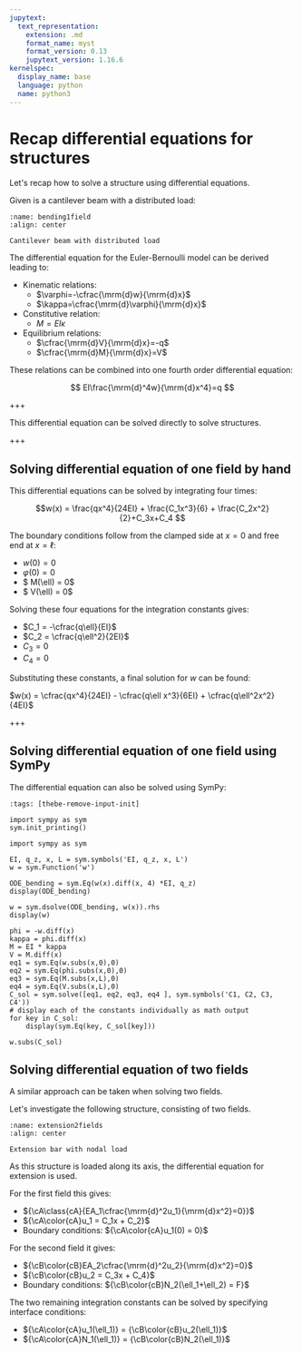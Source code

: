 ```yaml
---
jupytext:
  text_representation:
    extension: .md
    format_name: myst
    format_version: 0.13
    jupytext_version: 1.16.6
kernelspec:
  display_name: base
  language: python
  name: python3
---
```


# Recap differential equations for structures

Let's recap how to solve a structure using differential equations.

Given is a cantilever beam with a distributed load:

```{figure} bending1field.svg
:name: bending1field
:align: center

Cantilever beam with distributed load
```

The differential equation for the Euler-Bernoulli model can be derived leading to:
- Kinematic relations:
  - $\varphi=-\cfrac{\mrm{d}w}{\mrm{d}x}$
  - $\kappa=\cfrac{\mrm{d}\varphi}{\mrm{d}x}$
- Constitutive relation:
  - $M=EI\kappa$
- Equilibrium relations:
  - $\cfrac{\mrm{d}V}{\mrm{d}x}=-q$
  - $\cfrac{\mrm{d}M}{\mrm{d}x}=V$

These relations can be combined into one fourth order differential equation:

$$ EI\frac{\mrm{d}^4w}{\mrm{d}x^4}=q $$

+++

This differential equation can be solved directly to solve structures.

+++

## Solving differential equation of one field by hand

This differential equations can be solved by integrating four times:

$$w(x) = \frac{qx^4}{24EI} + \frac{C_1x^3}{6} + \frac{C_2x^2}{2}+C_3x+C_4 $$

The boundary conditions follow from the clamped side at $x=0$ and free end at $x=\ell$:

- $w(0) = 0$
- $\varphi(0) = 0$
- $	M(\ell) = 0$
- $	V(\ell) = 0$

Solving these four equations for the integration constants gives:

- $C_1 = -\cfrac{q\ell}{EI}$
- $C_2 = \cfrac{q\ell^2}{2EI}$
- $C_3 = 0$
- $C_4 = 0$

Substituting these constants, a final solution for $w$ can be found:

$w(x) = \cfrac{qx^4}{24EI} - \cfrac{q\ell x^3}{6EI} + \cfrac{q\ell^2x^2}{4EI}$

+++

## Solving differential equation of one field using SymPy

The differential equation can also be solved using SymPy:

```{code-cell} ipython3
:tags: [thebe-remove-input-init]

import sympy as sym
sym.init_printing()
```

```{code-cell} ipython3
import sympy as sym
```

```{code-cell} ipython3
EI, q_z, x, L = sym.symbols('EI, q_z, x, L')
w = sym.Function('w')

ODE_bending = sym.Eq(w(x).diff(x, 4) *EI, q_z)
display(ODE_bending)
```

```{code-cell} ipython3
w = sym.dsolve(ODE_bending, w(x)).rhs
display(w)
```

```{code-cell} ipython3
phi = -w.diff(x)
kappa = phi.diff(x)
M = EI * kappa
V = M.diff(x)
eq1 = sym.Eq(w.subs(x,0),0)
eq2 = sym.Eq(phi.subs(x,0),0)
eq3 = sym.Eq(M.subs(x,L),0)
eq4 = sym.Eq(V.subs(x,L),0)
C_sol = sym.solve([eq1, eq2, eq3, eq4 ], sym.symbols('C1, C2, C3, C4'))
# display each of the constants individually as math output
for key in C_sol:
    display(sym.Eq(key, C_sol[key]))
```

```{code-cell} ipython3
w.subs(C_sol)
```

## Solving differential equation of two fields

A similar approach can be taken when solving two fields.

Let's investigate the following structure, consisting of two fields.

```{figure} extension2fields.svg
:name: extension2fields
:align: center

Extension bar with nodal load
```

As this structure is loaded along its axis, the differential equation for extension is used.

For the first field this gives:

- ${\cA\class{cA}{EA_1\cfrac{\mrm{d}^2u_1}{\mrm{d}x^2}=0}}$
- ${\cA\color{cA}u_1 = C_1x + C_2}$
- Boundary conditions: ${\cA\color{cA}u_1(0) = 0}$

For the second field it gives:

- ${\cB\color{cB}EA_2\cfrac{\mrm{d}^2u_2}{\mrm{d}x^2}=0}$
- ${\cB\color{cB}u_2 = C_3x + C_4}$
- Boundary conditions: ${\cB\color{cB}N_2(\ell_1+\ell_2) = F}$

The two remaining integration constants can be solved by specifying interface conditions:
- ${\cA\color{cA}u_1(\ell_1)} = {\cB\color{cB}u_2(\ell_1)}$
- ${\cA\color{cA}N_1(\ell_1)} = {\cB\color{cB}N_2(\ell_1)}$
